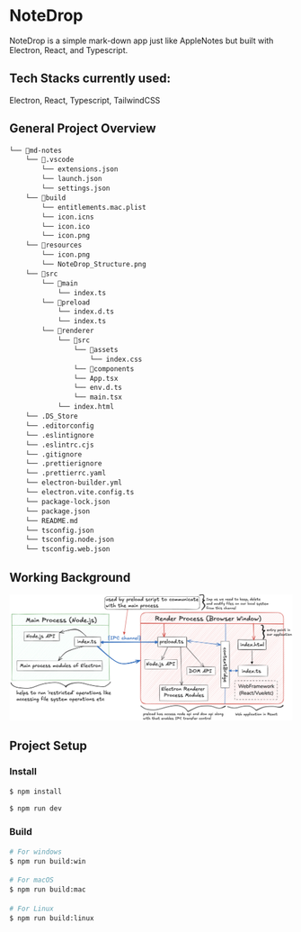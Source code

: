 # NoteDrop

NoteDrop is a simple mark-down app just like AppleNotes but built with Electron, React, and Typescript.

## Tech Stacks currently used:
Electron, React, Typescript, TailwindCSS

## General Project Overview

```bash
└── 📁md-notes
    └── 📁.vscode
        └── extensions.json
        └── launch.json
        └── settings.json
    └── 📁build
        └── entitlements.mac.plist
        └── icon.icns
        └── icon.ico
        └── icon.png
    └── 📁resources
        └── icon.png
        └── NoteDrop_Structure.png
    └── 📁src
        └── 📁main
            └── index.ts
        └── 📁preload
            └── index.d.ts
            └── index.ts
        └── 📁renderer
            └── 📁src
                └── 📁assets
                    └── index.css
                └── 📁components
                └── App.tsx
                └── env.d.ts
                └── main.tsx
            └── index.html
    └── .DS_Store
    └── .editorconfig
    └── .eslintignore
    └── .eslintrc.cjs
    └── .gitignore
    └── .prettierignore
    └── .prettierrc.yaml
    └── electron-builder.yml
    └── electron.vite.config.ts
    └── package-lock.json
    └── package.json
    └── README.md
    └── tsconfig.json
    └── tsconfig.node.json
    └── tsconfig.web.json
```

## Working Background

![Project Structure](./resources/NoteDrop_Structure.png)

## Project Setup

### Install

```bash
$ npm install
```

```bash
$ npm run dev
```

### Build

```bash
# For windows
$ npm run build:win

# For macOS
$ npm run build:mac

# For Linux
$ npm run build:linux
```

